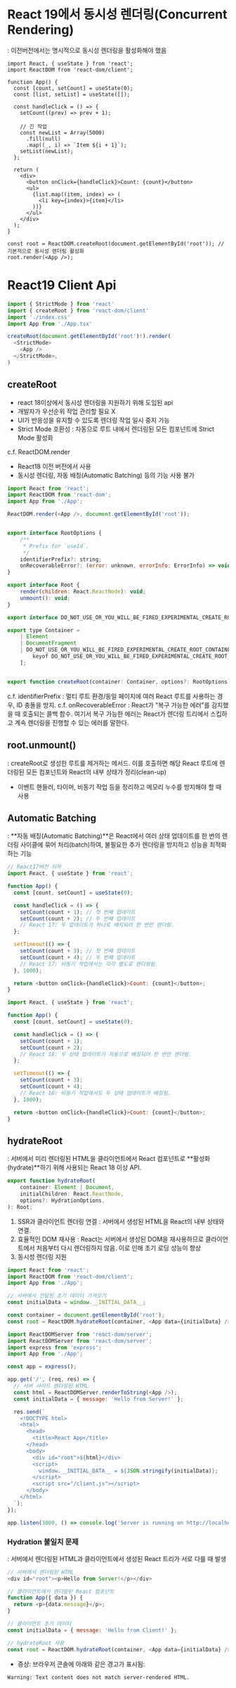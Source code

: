 # React 19에서 동시성 렌더링(Concurrent Rendering)

: 이전버전에서는 명시적으로 동시성 렌더링을 활성화해야 했음

```
import React, { useState } from 'react';
import ReactDOM from 'react-dom/client';

function App() {
  const [count, setCount] = useState(0);
  const [list, setList] = useState([]);

  const handleClick = () => {
    setCount((prev) => prev + 1);

    // 긴 작업
    const newList = Array(5000)
      .fill(null)
      .map((_, i) => `Item ${i + 1}`);
    setList(newList);
  };

  return (
    <div>
      <button onClick={handleClick}>Count: {count}</button>
      <ul>
        {list.map((item, index) => (
          <li key={index}>{item}</li>
        ))}
      </ul>
    </div>
  );
}

const root = ReactDOM.createRoot(document.getElementById('root')); // 기본적으로 동시성 렌더링 활성화
root.render(<App />);
```


# React19 Client Api


```js
import { StrictMode } from 'react'
import { createRoot } from 'react-dom/client'
import './index.css'
import App from './App.tsx'

createRoot(document.getElementById('root')!).render(
  <StrictMode>
    <App />
  </StrictMode>,
)

```

## createRoot
- react 18이상에서 동시성 렌더링을 지원하기 위해 도입된 api
- 개발자가 우선순위 작업 관리할 필요 X
- UI가 반응성을 유지할 수 있도록 렌더링 작업 일시 중지 가능
- Strict Mode 호환성 : 자동으로 루트 내에서 렌더링된 모든 컴포넌트에 Strict Mode 활성화


c.f. ReactDOM.render

- React18 이전 버전에서 사용
- 동시성 렌더링, 자동 배칭(Automatic Batching) 등의 기능 사용 불가

```js
import React from 'react';
import ReactDOM from 'react-dom';
import App from './App';

ReactDOM.render(<App />, document.getElementById('root'));
```


```js

export interface RootOptions {
    /**
     * Prefix for `useId`.
     */
    identifierPrefix?: string;
    onRecoverableError?: (error: unknown, errorInfo: ErrorInfo) => void;
}

export interface Root {
    render(children: React.ReactNode): void;
    unmount(): void;
}

export interface DO_NOT_USE_OR_YOU_WILL_BE_FIRED_EXPERIMENTAL_CREATE_ROOT_CONTAINERS {}

export type Container =
    | Element
    | DocumentFragment
    | DO_NOT_USE_OR_YOU_WILL_BE_FIRED_EXPERIMENTAL_CREATE_ROOT_CONTAINERS[
        keyof DO_NOT_USE_OR_YOU_WILL_BE_FIRED_EXPERIMENTAL_CREATE_ROOT_CONTAINERS
    ];


export function createRoot(container: Container, options?: RootOptions): Root;
```

c.f. identifierPrefix : 멀티 루트 환경/동일 페이지에 여러 React 루트를 사용하는 경우, ID 충돌을 방지.
c.f. onRecoverableError : React가 "복구 가능한 에러"를 감지했을 때 호출되는 콜백 함수. 여기서 복구 가능한 에러는 React가 렌더링 트리에서 스킵하고 계속 렌더링을 진행할 수 있는 에러를 말한다.



## root.unmount()
: createRoot로 생성한 루트를 제거하는 메서드. 이를 호출하면 해당 React 루트에 렌더링된 모든 컴포넌트와 React의 내부 상태가 정리(clean-up)

- 이벤트 핸들러, 타이머, 비동기 작업 등을 정리하고 메모리 누수를 방지해야 할 때 사용


## Automatic Batching
: **자동 배칭(Automatic Batching)**은 React에서 여러 상태 업데이트를 한 번의 렌더링 사이클에 묶어 처리(batch)하여, 불필요한 추가 렌더링을 방지하고 성능을 최적화하는 기능


```js
// React17버전 이하
import React, { useState } from 'react';

function App() {
  const [count, setCount] = useState(0);

  const handleClick = () => {
    setCount(count + 1); // 첫 번째 업데이트
    setCount(count + 2); // 두 번째 업데이트
    // React 17: 두 업데이트가 하나로 배치되어 한 번만 렌더링.
  };

  setTimeout(() => {
    setCount(count + 3); // 첫 번째 업데이트
    setCount(count + 4); // 두 번째 업데이트
    // React 17: 비동기 작업에서는 각각 별도로 렌더링됨.
  }, 1000);

  return <button onClick={handleClick}>Count: {count}</button>;
}
```

```js
import React, { useState } from 'react';

function App() {
  const [count, setCount] = useState(0);

  const handleClick = () => {
    setCount(count + 1);
    setCount(count + 2);
    // React 18: 두 상태 업데이트가 자동으로 배칭되어 한 번만 렌더링.
  };

  setTimeout(() => {
    setCount(count + 3);
    setCount(count + 4);
    // React 18: 비동기 작업에서도 두 상태 업데이트가 배칭됨.
  }, 1000);

  return <button onClick={handleClick}>Count: {count}</button>;
}
```



## hydrateRoot
: 서버에서 미리 렌더링된 HTML을 클라이언트에서 React 컴포넌트로 **활성화(hydrate)**하기 위해 사용되는 React 18 이상 API.

```js
export function hydrateRoot(
    container: Element | Document,
    initialChildren: React.ReactNode,
    options?: HydrationOptions,
): Root;

```

1. SSR과 클라이언트 렌더링 연결
: 서버에서 생성된 HTML을 React의 내부 상태와 연결.
2. 효율적인 DOM 재사용
: React는 서버에서 생성된 DOM을 재사용하므로 클라이언트에서 처음부터 다시 렌더링하지 않음. 이로 인해 초기 로딩 성능이 향상
3. 동시성 렌더링 지원

```js
import React from 'react';
import ReactDOM from 'react-dom/client';
import App from './App';

// 서버에서 전달된 초기 데이터 가져오기
const initialData = window.__INITIAL_DATA__;

const container = document.getElementById('root');
const root = ReactDOM.hydrateRoot(container, <App data={initialData} />);

```

```js
import ReactDOMServer from 'react-dom/server';
import ReactDOMServer from 'react-dom/server';
import express from 'express';
import App from './App';

const app = express();

app.get('/', (req, res) => {
  // 서버 사이드 렌더링된 HTML
  const html = ReactDOMServer.renderToString(<App />);
  const initialData = { message: 'Hello from Server!' };

  res.send(`
    <!DOCTYPE html>
    <html>
      <head>
        <title>React App</title>
      </head>
      <body>
        <div id="root">${html}</div>
        <script>
          window.__INITIAL_DATA__ = ${JSON.stringify(initialData)};
        </script>
        <script src="/client.js"></script>
      </body>
    </html>
  `);
});

app.listen(3000, () => console.log('Server is running on http://localhost:3000'));

```


### Hydration 불일치 문제
: 서버에서 렌더링된 HTML과 클라이언트에서 생성된 React 트리가 서로 다를 때 발생

```js
// 서버에서 렌더링된 HTML
<div id="root"><p>Hello from Server!</p></div>

// 클라이언트에서 렌더링된 React 컴포넌트
function App({ data }) {
  return <p>{data.message}</p>;
}

// 클라이언트 초기 데이터
const initialData = { message: 'Hello from Client!' };

// hydrateRoot 사용
const root = ReactDOM.hydrateRoot(container, <App data={initialData} />);

```

- 증상: 브라우저 콘솔에 아래와 같은 경고가 표시됨:
```
Warning: Text content does not match server-rendered HTML.
```


